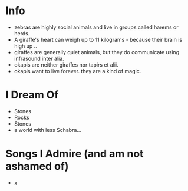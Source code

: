 # Info

- zebras are highly social animals and live in groups called harems or herds.
- A giraffe's heart can weigh up to 11 kilograms - because their brain is high up ..
- giraffes are generally quiet animals, but they do communicate using infrasound inter alia.
- okapis are neither giraffes nor tapirs et alii.
- okapis want to live forever. they are a kind of magic.


# I Dream Of

- Stones
- Rocks
- Stones
- a world with less Schabra...

# Songs I Admire (and am not ashamed of)

- x


